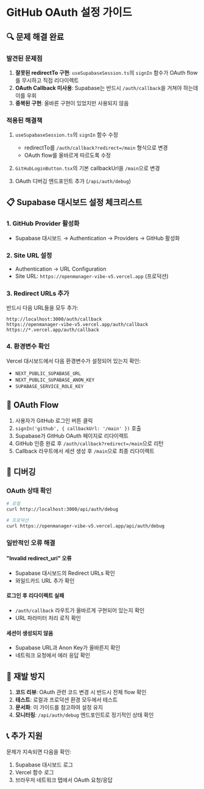 # GitHub OAuth 설정 가이드

## 🔍 문제 해결 완료

### 발견된 문제점

1. **잘못된 redirectTo 구현**: `useSupabaseSession.ts`의 `signIn` 함수가 OAuth flow를 무시하고 직접 리다이렉트
2. **OAuth Callback 미사용**: Supabase는 반드시 `/auth/callback`을 거쳐야 하는데 이를 우회
3. **중복된 구현**: 올바른 구현이 있었지만 사용되지 않음

### 적용된 해결책

1. `useSupabaseSession.ts`의 `signIn` 함수 수정
   - redirectTo를 `/auth/callback?redirect=/main` 형식으로 변경
   - OAuth flow를 올바르게 따르도록 수정

2. `GitHubLoginButton.tsx`의 기본 callbackUrl을 `/main`으로 변경

3. OAuth 디버깅 엔드포인트 추가 (`/api/auth/debug`)

## 📋 Supabase 대시보드 설정 체크리스트

### 1. GitHub Provider 활성화

- Supabase 대시보드 → Authentication → Providers → GitHub 활성화

### 2. Site URL 설정

- Authentication → URL Configuration
- Site URL: `https://openmanager-vibe-v5.vercel.app` (프로덕션)

### 3. Redirect URLs 추가

반드시 다음 URL들을 모두 추가:

```
http://localhost:3000/auth/callback
https://openmanager-vibe-v5.vercel.app/auth/callback
https://*.vercel.app/auth/callback
```

### 4. 환경변수 확인

Vercel 대시보드에서 다음 환경변수가 설정되어 있는지 확인:

- `NEXT_PUBLIC_SUPABASE_URL`
- `NEXT_PUBLIC_SUPABASE_ANON_KEY`
- `SUPABASE_SERVICE_ROLE_KEY`

## 🔄 OAuth Flow

1. 사용자가 GitHub 로그인 버튼 클릭
2. `signIn('github', { callbackUrl: '/main' })` 호출
3. Supabase가 GitHub OAuth 페이지로 리다이렉트
4. GitHub 인증 완료 후 `/auth/callback?redirect=/main`으로 리턴
5. Callback 라우트에서 세션 생성 후 `/main`으로 최종 리다이렉트

## 🐛 디버깅

### OAuth 상태 확인

```bash
# 로컬
curl http://localhost:3000/api/auth/debug

# 프로덕션
curl https://openmanager-vibe-v5.vercel.app/api/auth/debug
```

### 일반적인 오류 해결

#### "Invalid redirect_uri" 오류

- Supabase 대시보드의 Redirect URLs 확인
- 와일드카드 URL 추가 확인

#### 로그인 후 리다이렉트 실패

- `/auth/callback` 라우트가 올바르게 구현되어 있는지 확인
- URL 파라미터 처리 로직 확인

#### 세션이 생성되지 않음

- Supabase URL과 Anon Key가 올바른지 확인
- 네트워크 요청에서 에러 응답 확인

## 🚀 재발 방지

1. **코드 리뷰**: OAuth 관련 코드 변경 시 반드시 전체 flow 확인
2. **테스트**: 로컬과 프로덕션 환경 모두에서 테스트
3. **문서화**: 이 가이드를 참고하여 설정 유지
4. **모니터링**: `/api/auth/debug` 엔드포인트로 정기적인 상태 확인

## 📞 추가 지원

문제가 지속되면 다음을 확인:

1. Supabase 대시보드 로그
2. Vercel 함수 로그
3. 브라우저 네트워크 탭에서 OAuth 요청/응답

